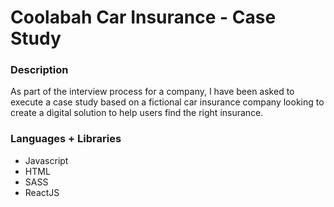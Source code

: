 # Coolabah Car Insurance - Case Study

### Description

As part of the interview process for a company, I have been asked to execute a case study based on a fictional car insurance company looking to create a digital solution to help users find the right insurance.

### Languages + Libraries
- Javascript
- HTML
- SASS
- ReactJS

